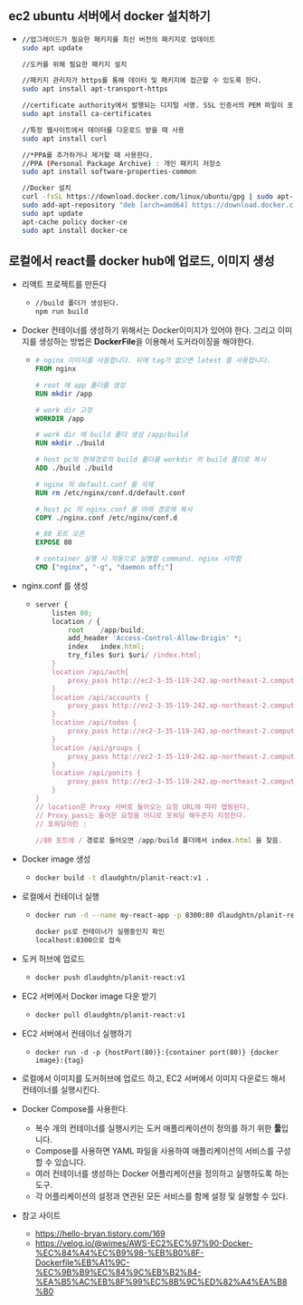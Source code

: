## ec2 ubuntu 서버에서 docker 설치하기

* ```bash
  //업그레이드가 필요한 패키지를 최신 버전의 패키지로 업데이트
  sudo apt update
  
  //도커를 위해 필요한 패키지 설치
  
  //패키지 관리자가 https를 통해 데이터 및 패키지에 접근할 수 있도록 한다.
  sudo apt install apt-transport-https 
  
  //certificate authority에서 발행되는 디지털 서명. SSL 인증서의 PEM 파일이 포함되어 있어 SSL 기반 앱이 SSL 연결이 되어있는지 확인할 수 있다.
  sudo apt install ca-certificates
  
  //특정 웹사이트에서 데이터를 다운로드 받을 때 사용
  sudo apt install curl
  
  //*PPA를 추가하거나 제거할 때 사용한다.
  //PPA (Personal Package Archive) : 개인 패키지 저장소
  sudo apt install software-properties-common
  
  //Docker 설치
  curl -fsSL https://download.docker.com/linux/ubuntu/gpg | sudo apt-key add -
  sudo add-apt-repository "deb [arch=amd64] https://download.docker.com/linux/ubuntu bionic stable"
  sudo apt update
  apt-cache policy docker-ce
  sudo apt install docker-ce
  ```


##  로컬에서 react를 docker hub에 업로드, 이미지 생성

* 리액트 프로젝트를 만든다

  * ```bash
    //build 폴더가 생성된다.
    npm run build
    ```

* Docker 컨테이너를 생성하기 위해서는 Docker이미지가 있어야 한다. 그리고 이미지를 생성하는 방법은 **DockerFile**을 이용해서 도커라이징을 해야한다.

  * ```dockerfile
    # nginx 이미지를 사용합니다. 뒤에 tag가 없으면 latest 를 사용합니다.
    FROM nginx
    
    # root 에 app 폴더를 생성
    RUN mkdir /app
    
    # work dir 고정
    WORKDIR /app
    
    # work dir 에 build 폴더 생성 /app/build
    RUN mkdir ./build
    
    # host pc의 현재경로의 build 폴더를 workdir 의 build 폴더로 복사
    ADD ./build ./build
    
    # nginx 의 default.conf 를 삭제
    RUN rm /etc/nginx/conf.d/default.conf
    
    # host pc 의 nginx.conf 를 아래 경로에 복사
    COPY ./nginx.conf /etc/nginx/conf.d
    
    # 80 포트 오픈
    EXPOSE 80
    
    # container 실행 시 자동으로 실행할 command. nginx 시작함
    CMD ["nginx", "-g", "daemon off;"]
    ```

* nginx.conf 를 생성

  * ```javascript
    server {
        listen 80;
        location / {
            root    /app/build;
            add_header 'Access-Control-Allow-Origin' *;
            index   index.html;
            try_files $uri $uri/ /index.html;
        }
        location /api/auth{
            proxy_pass http://ec2-3-35-119-242.ap-northeast-2.compute.amazonaws.com:9000/api/auth;
        }
        location /api/accounts {
            proxy_pass http://ec2-3-35-119-242.ap-northeast-2.compute.amazonaws.com:9010/api/accounts;
        }
        location /api/todos {
            proxy_pass http://ec2-3-35-119-242.ap-northeast-2.compute.amazonaws.com:9002/api/todos;
        }
        location /api/groups {
            proxy_pass http://ec2-3-35-119-242.ap-northeast-2.compute.amazonaws.com:9003/api/groups;
        }
        location /api/ponits {
            proxy_pass http://ec2-3-35-119-242.ap-northeast-2.compute.amazonaws.com:9004/api/points;
        }
    }
    // location은 Proxy 서버로 들어오는 요청 URL에 따라 맵핑된다.
    // Proxy_pass는 들어온 요청을 어디로 포워딩 해두즌지 지정한다.
    // 포워딩이란 : 
            
    //80 포트에 / 경로로 들어오면 /app/build 폴더에서 index.html 을 찾음.
    ```

* Docker image 생성

  * ```bash
    docker build -t dlaudghtn/planit-react:v1 .
    ```

* 로컬에서 컨테이너 실행

  * ```bash
    docker run -d --name my-react-app -p 8300:80 dlaudghtn/planit-react:v1
    
    docker ps로 컨테이너가 실행중인지 확인
    localhost:8300으로 접속
    ```

* 도커 허브에 업로드

  * ```bash
    docker push dlaudghtn/planit-react:v1
    ```

* EC2 서버에서 Docker image 다운 받기

  * ```bash
    docker pull dlaudghtn/planit-react:v1
    ```

* EC2 서버에서 컨테이너 실행하기

  * ```
    docker run -d -p {hostPort(80)}:{container port(80)} {docker image}:{tag}
    ```



* 로컬에서 이미지를 도커허브에 업로드 하고, EC2 서버에서 이미지 다운로드 해서 컨테이너를 실행시킨다.









* Docker Compose를 사용한다.
  * 복수 개의 컨테이너를 실행시키는 도커 애플리케이션이 정의를 하기 위한 **툴**입니다.
  * Compose를 사용하면 YAML 파일을 사용하여 애플리케이션의 서비스를 구성할 수 있습니다.
  * 여러 컨테이너를 생성하는 Docker 어플리케이션을 정의하고 실행하도록 하는 도구.
  * 각 어플리케이션의 설정과 연관된 모든 서비스를 함께 설정 및 실행할 수 있다. 









* 참고 사이트
  * https://hello-bryan.tistory.com/169
  * https://velog.io/@wimes/AWS-EC2%EC%97%90-Docker-%EC%84%A4%EC%B9%98-%EB%B0%8F-Dockerfile%EB%A1%9C-%EC%9B%B9%EC%84%9C%EB%B2%84-%EA%B5%AC%EB%8F%99%EC%8B%9C%ED%82%A4%EA%B8%B0